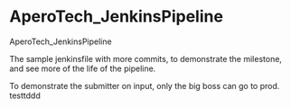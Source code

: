 # AperoTech_JenkinsPipeline
AperoTech_JenkinsPipeline

The sample jenkinsfile with more commits, to demonstrate the milestone, and see more of the life of the pipeline.

To demonstrate the submitter on input, only the big boss can go to prod. testtddd
